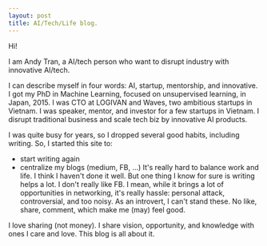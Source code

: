 ```yaml
---
layout: post
title: AI/Tech/Life blog.
---
```


Hi!

I am Andy Tran, a AI/tech person who want to disrupt industry with innovative AI/tech.

I can describe myself in four words: AI, startup, mentorship, and innovative. I got my PhD in Machine Learning, focused on unsupervised learning, in Japan, 2015. I was CTO at LOGIVAN and Waves, two ambitious startups in Vietnam. I was speaker, mentor, and investor for a few startups in Vietnam. I disrupt traditional business and scale tech biz by innovative AI products.

I was quite busy for years, so I dropped several good habits, including writing. So, I started this site to:
- start writing again
- centralize my blogs (medium, FB, ...)
It's really hard to balance work and life. I think I haven't done it well. But one thing I know for sure is writing helps a lot. 
I don't really like FB. I mean, while it brings a lot of opportunities in networking, it's really hassle: personal attack, controversial, and too noisy. As an introvert, I can't stand these. No like, share, comment, which make me (may) feel good.

I love sharing (not money). I share vision, opportunity, and knowledge with ones I care and love. This blog is all about it.


